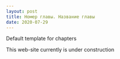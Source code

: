 ```yaml
---
layout: post
title: Номер главы. Название главы
date: 2020-07-29
---
```


Default template for chapters

This web-site currently is under construction


